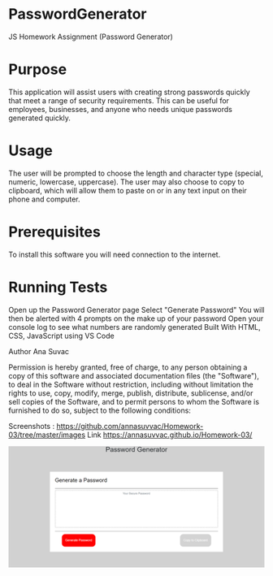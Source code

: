 # PasswordGenerator
JS Homework Assignment (Password Generator)
# Purpose
This application will assist users with creating strong passwords quickly that meet a range of security requirements. This can be useful for employees, businesses, and anyone who needs unique passwords generated quickly.

# Usage
The user will be prompted to choose the length and character type (special, numeric, lowercase, uppercase). The user may also choose to copy to clipboard, which will allow them to paste on or in any text input on their phone and computer.

# Prerequisites
To install this software you will need connection to the internet.

# Running Tests
Open up the Password Generator page
Select "Generate Password"
You will then be alerted with 4 prompts on the make up of your password
Open your console log to see what numbers are randomly generated
Built With
HTML, CSS, JavaScript using VS Code

Author
Ana Suvac 

Permission is hereby granted, free of charge, to any person obtaining a copy of this software and associated documentation files (the "Software"), to deal in the Software without restriction, including without limitation the rights to use, copy, modify, merge, publish, distribute, sublicense, and/or sell copies of the Software, and to permit persons to whom the Software is furnished to do so, subject to the following conditions:

Screenshots : https://github.com/annasuvvac/Homework-03/tree/master/images
Link
https://annasuvvac.github.io/Homework-03/

<img src ="images/screenshot pasw.PNG">
